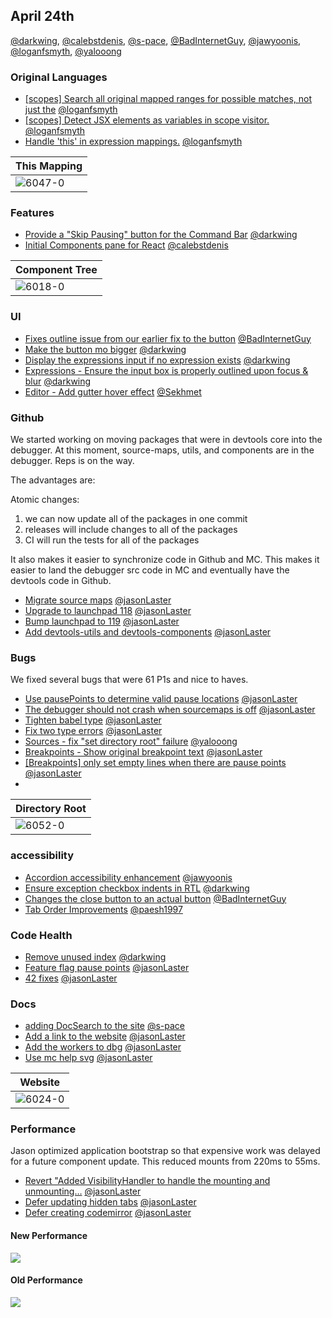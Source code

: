 ## April 24th


[@darkwing], [@calebstdenis], [@s-pace], [@BadInternetGuy], [@jawyoonis], [@loganfsmyth], [@yalooong]

### Original Languages
+ [[scopes] Search all original mapped ranges for possible matches, not just the][6040] [@loganfsmyth]
+ [[scopes] Detect JSX elements as variables in scope visitor.][6047] [@loganfsmyth]
+ [Handle 'this' in expression mappings.][6072] [@loganfsmyth]

| This Mapping |
|--|
| ![6047-0] |


### Features

+ [Provide a "Skip Pausing" button for the Command Bar][5998] [@darkwing]
+ [Initial Components pane for React][6018] [@calebstdenis]

| Component Tree |
|--|
| ![6018-0] |


### UI


+ [Fixes outline issue from our earlier fix to the button][6025] [@BadInternetGuy]
+ [Make the button mo bigger][6037] [@darkwing]
+ [Display the expressions input if no expression exists][6038] [@darkwing]
+ [Expressions - Ensure the input box is properly outlined upon focus & blur][6069] [@darkwing]
+ [Editor - Add gutter hover effect][5979] [@Sekhmet]


### Github

We started working on moving packages that were in devtools core into the debugger. At this moment, source-maps, utils, and components are in the debugger. Reps is on the way.

The advantages are:

Atomic changes:
  1. we can now update all of the packages in one commit
  2. releases will include changes to all of the packages
  3. CI will run the tests for all of the packages

It also makes it easier to synchronize code in Github and MC. This makes it easier to land the debugger src code in MC and eventually have the devtools code in Github.

+ [Migrate source maps][5824] [@jasonLaster]
+ [Upgrade to launchpad 118][6014] [@jasonLaster]
+ [Bump launchpad to 119][6021] [@jasonLaster]
+ [Add devtools-utils and devtools-components][6079] [@jasonLaster]

### Bugs

We fixed several bugs that were 61 P1s and nice to haves.

+ [Use pausePoints to determine valid pause locations][5954] [@jasonLaster]
+ [The debugger should not crash when sourcemaps is off][6017] [@jasonLaster]
+ [Tighten babel type][6033] [@jasonLaster]
+ [Fix two type errors][6050] [@jasonLaster]
+ [Sources - fix "set directory root" failure][6052] [@yalooong]
+ [Breakpoints - Show original breakpoint text][6055] [@jasonLaster]
+ [[Breakpoints] only set empty lines when there are pause points][6016] [@jasonLaster]
+
| Directory Root |
|--|
| ![6052-0] |


### accessibility


+ [Accordion accessibility enhancement][6026] [@jawyoonis]
+ [Ensure exception checkbox indents in RTL][6034] [@darkwing]
+ [Changes the close button to an actual button][5991] [@BadInternetGuy]
+ [Tab Order Improvements][5992] [@paesh1997]


### Code Health

+ [Remove unused index][6009] [@darkwing]
+ [Feature flag pause points][6023] [@jasonLaster]
+ [42 fixes][6035] [@jasonLaster]


### Docs

+ [adding DocSearch to the site][6022] [@s-pace]
+ [Add a link to the website][6024] [@jasonLaster]
+ [Add the workers to dbg][6029] [@jasonLaster]
+ [Use mc help svg][5942] [@jasonLaster]

| Website |
|--|
| ![6024-0] |

### Performance

Jason optimized application bootstrap so that expensive work was delayed for a future component update. This reduced mounts from 220ms to 55ms.

+ [Revert "Added VisibilityHandler to handle the mounting and unmounting…][6030] [@jasonLaster]
+ [Defer updating hidden tabs][6041] [@jasonLaster]
+ [Defer creating codemirror][6042] [@jasonLaster]

#### New Performance

![](https://user-images.githubusercontent.com/254562/38958025-0c8aa6ac-432a-11e8-8ba6-e831419c7078.png)

#### Old Performance

![](https://user-images.githubusercontent.com/254562/38958013-0245ac00-432a-11e8-89fd-50e0e10e4c95.png)

[6018-0]: https://user-images.githubusercontent.com/7321311/38957611-162fa816-4329-11e8-98f1-03258e035059.png
[6024-0]: https://user-images.githubusercontent.com/254562/38999869-bd24323a-43c0-11e8-96e1-0015a5a4f002.png
[6025-0]: https://user-images.githubusercontent.com/36206172/39008608-2b2d8aae-43d7-11e8-9fea-a9767901fcd2.jpg
[6025-1]: https://user-images.githubusercontent.com/36206172/39008820-d762785c-43d7-11e8-837e-0eb8e7a59091.jpg
[6033-0]: https://user-images.githubusercontent.com/254562/39054201-fe8ac25c-447e-11e8-9cc6-e635f1c41e73.png
[6034-0]: https://user-images.githubusercontent.com/46655/39058165-b2747b40-4480-11e8-999f-d38a3a2813f8.png
[6037-0]: https://user-images.githubusercontent.com/46655/39066369-6dfd8956-449a-11e8-8dad-ea136d6f79af.png
[6047-0]: https://user-images.githubusercontent.com/132260/39076603-1f9d3b1e-44b1-11e8-960c-1f3a8a1f72db.png
[6052-0]: https://user-images.githubusercontent.com/23003064/39088618-5b1fd458-4583-11e8-8407-c3e5a97280d2.gif
[6052-1]: https://user-images.githubusercontent.com/23003064/39088620-5eed1de8-4583-11e8-9f0b-4c89dd6479d2.gif
[5824]: https://github.com/devtools-html/debugger.html/pull/5824
[5942]: https://github.com/devtools-html/debugger.html/pull/5942
[5954]: https://github.com/devtools-html/debugger.html/pull/5954
[5979]: https://github.com/devtools-html/debugger.html/pull/5979
[5989]: https://github.com/devtools-html/debugger.html/pull/5989
[5990]: https://github.com/devtools-html/debugger.html/pull/5990
[5991]: https://github.com/devtools-html/debugger.html/pull/5991
[5992]: https://github.com/devtools-html/debugger.html/pull/5992
[5994]: https://github.com/devtools-html/debugger.html/pull/5994
[5996]: https://github.com/devtools-html/debugger.html/pull/5996
[5998]: https://github.com/devtools-html/debugger.html/pull/5998
[6002]: https://github.com/devtools-html/debugger.html/pull/6002
[6009]: https://github.com/devtools-html/debugger.html/pull/6009
[6014]: https://github.com/devtools-html/debugger.html/pull/6014
[6016]: https://github.com/devtools-html/debugger.html/pull/6016
[6017]: https://github.com/devtools-html/debugger.html/pull/6017
[6018]: https://github.com/devtools-html/debugger.html/pull/6018
[6021]: https://github.com/devtools-html/debugger.html/pull/6021
[6022]: https://github.com/devtools-html/debugger.html/pull/6022
[6023]: https://github.com/devtools-html/debugger.html/pull/6023
[6024]: https://github.com/devtools-html/debugger.html/pull/6024
[6025]: https://github.com/devtools-html/debugger.html/pull/6025
[6026]: https://github.com/devtools-html/debugger.html/pull/6026
[6029]: https://github.com/devtools-html/debugger.html/pull/6029
[6030]: https://github.com/devtools-html/debugger.html/pull/6030
[6033]: https://github.com/devtools-html/debugger.html/pull/6033
[6034]: https://github.com/devtools-html/debugger.html/pull/6034
[6035]: https://github.com/devtools-html/debugger.html/pull/6035
[6037]: https://github.com/devtools-html/debugger.html/pull/6037
[6038]: https://github.com/devtools-html/debugger.html/pull/6038
[6040]: https://github.com/devtools-html/debugger.html/pull/6040
[6041]: https://github.com/devtools-html/debugger.html/pull/6041
[6042]: https://github.com/devtools-html/debugger.html/pull/6042
[6047]: https://github.com/devtools-html/debugger.html/pull/6047
[6050]: https://github.com/devtools-html/debugger.html/pull/6050
[6052]: https://github.com/devtools-html/debugger.html/pull/6052
[6055]: https://github.com/devtools-html/debugger.html/pull/6055
[6069]: https://github.com/devtools-html/debugger.html/pull/6069
[6072]: https://github.com/devtools-html/debugger.html/pull/6072
[6079]: https://github.com/devtools-html/debugger.html/pull/6079
[@jasonLaster]: https://github.com/jasonLaster
[@Sekhmet]: https://github.com/Sekhmet
[@darkwing]: https://github.com/darkwing
[@BadInternetGuy]: https://github.com/BadInternetGuy
[@paesh1997]: https://github.com/paesh1997
[@calebstdenis]: https://github.com/calebstdenis
[@s-pace]: https://github.com/s-pace
[@jawyoonis]: https://github.com/jawyoonis
[@loganfsmyth]: https://github.com/loganfsmyth
[@yalooong]: https://github.com/yalooong
